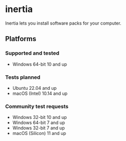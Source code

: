 # inertia

 Inertia lets you install software packs for your computer.

## Platforms

### Supported and tested

* Windows 64-bit 10 and up

### Tests planned

* Ubuntu 22.04 and up
* macOS (Intel) 10.14 and up

### Community test requests

* Windows 32-bit 10 and up
* Windows 64-bit 7 and up
* Windows 32-bit 7 and up
* macOS (Silicon) 11 and up
